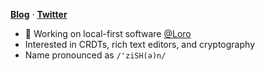 <a href="https://zxch3n.com"><b>Blog</b></a> · <a href="https://twitter.com/zxch3n"><b>Twitter</b></a>

- 🦜 Working on local-first software [@Loro](https://www.loro.dev/)
- Interested in CRDTs, rich text editors, and cryptography
- Name pronounced as `/'ziSH(ə)n/`
